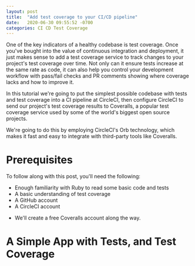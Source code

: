 ```yaml
---
layout: post
title:  "Add test coverage to your CI/CD pipeline"
date:   2020-06-30 09:55:52 -0700
categories: CI CD Test Coverage
---
```


One of the key indicators of a healthy codebase is test coverage. Once you've bought into the value of continuous integration and deployment, it just makes sense to add a test coverage service to track changes to your project's test coverage over time. Not only can it ensure tests increase at the same rate as code, it can also help you control your development workflow with pass/fail checks and PR comments showing where coverage lacks and how to improve it.

In this tutorial we're going to put the simplest possible codebase with tests and test coverage into a CI pipeline at CircleCI, then configure CircleCI to send our project's test coverage results to Coveralls, a popular test coverage service used by some of the world's biggest open source projects. 

We're going to do this by employing CircleCI's Orb technology, which makes it fast and easy to integrate with third-party tools like Coveralls. 

# Prerequisites

To follow along with this post, you'll need the following:

- Enough familiarity with Ruby to read some basic code and tests
- A basic understanding of test coverage
- A GitHub account
- A CircleCI account

* We'll create a free Coveralls account along the way.

# A Simple App with Tests, and Test Coverage


